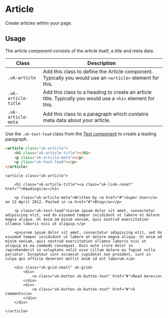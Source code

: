 # Article

<p class="uk-text-lead">Create articles within your page.</p>

## Usage

The article component consists of the article itself, a title and meta data.

| Class | Description |
| --- | --- |
| `.uk-article` | Add this class to define the Article component. Typically you would use an `<article>` element for this. |
| `.uk-article-title` | Add this class to a heading to create an article title. Typically you would use a `<h1>` element for this. |
| `.uk-article-meta` | Add this class to a paragraph which contains meta data about your article. |

Use the `.uk-text-lead` class from the [Text component](text.md) to create a leading paragraph.

```html
<article class="uk-article">
    <h1 class="uk-article-title"></h1>
    <p class="uk-article-meta"></p>
    <p class="uk-text-lead"></p>
</article>
```

```example
<article class="uk-article">

    <h1 class="uk-article-title"><a class="uk-link-reset" href="">Heading</a></h1>

    <p class="uk-article-meta">Written by <a href="#">Super User</a> on 12 April 2012. Posted in <a href="#">Blog</a></p>

    <p class="uk-text-lead">Lorem ipsum dolor sit amet, consectetur adipiscing elit, sed do eiusmod tempor incididunt ut labore et dolore magna aliqua. Ut enim ad minim veniam, quis nostrud exercitation ullamco laboris nisi ut aliquip.</p>

    <p>Lorem ipsum dolor sit amet, consectetur adipiscing elit, sed do eiusmod tempor incididunt ut labore et dolore magna aliqua. Ut enim ad minim veniam, quis nostrud exercitation ullamco laboris nisi ut aliquip ex ea commodo consequat. Duis aute irure dolor in reprehenderit in voluptate velit esse cillum dolore eu fugiat nulla pariatur. Excepteur sint occaecat cupidatat non proident, sunt in culpa qui officia deserunt mollit anim id est laborum.</p>

    <div class="uk-grid-small" uk-grid>
        <div>
            <a class="uk-button uk-button-text" href="#">Read more</a>
        </div>
        <div>
            <a class="uk-button uk-button-text" href="#">5 Comments</a>
        </div>
    </div>

</article>
```
